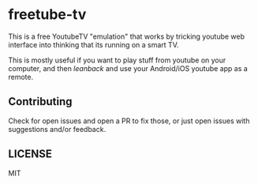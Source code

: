 # freetube-tv
This is a free YoutubeTV "emulation" that works by tricking youtube web interface into thinking that its running on a smart TV.

This is mostly useful if you want to play stuff from youtube on your computer, and then *leanback* and use your Android/iOS youtube app as a remote.

## Contributing
Check for open issues and open a PR to fix those, or just open issues with suggestions and/or feedback.

## LICENSE
MIT
